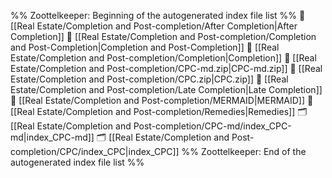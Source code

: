 %% Zoottelkeeper: Beginning of the autogenerated index file list  %%
📄 [[Real Estate/Completion and Post-completion/After Completion|After Completion]]
📄 [[Real Estate/Completion and Post-completion/Completion and Post-Completion|Completion and Post-Completion]]
📄 [[Real Estate/Completion and Post-completion/Completion|Completion]]
📄 [[Real Estate/Completion and Post-completion/CPC-md.zip|CPC-md.zip]]
📄 [[Real Estate/Completion and Post-completion/CPC.zip|CPC.zip]]
📄 [[Real Estate/Completion and Post-completion/Late Completion|Late Completion]]
📄 [[Real Estate/Completion and Post-completion/MERMAID|MERMAID]]
📄 [[Real Estate/Completion and Post-completion/Remedies|Remedies]]
🗂️ [[Real Estate/Completion and Post-completion/CPC-md/index_CPC-md|index_CPC-md]]
🗂️ [[Real Estate/Completion and Post-completion/CPC/index_CPC|index_CPC]]
%% Zoottelkeeper: End of the autogenerated index file list  %%
